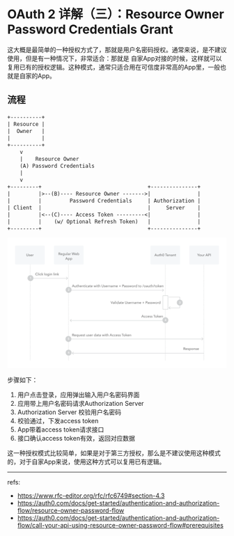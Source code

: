 # OAuth 2 详解（三）：Resource Owner Password Credentials Grant

这大概是最简单的一种授权方式了，那就是用户名密码授权。通常来说，是不建议使用，但是有一种情况下，非常适合：那就是
自家App对接的时候，这样就可以复用已有的授权逻辑。这种模式，通常只适合用在可信度非常高的App里，一般也就是自家的App。

## 流程

```
+----------+
| Resource |
|  Owner   |
|          |
+----------+
    v
    |    Resource Owner
    (A) Password Credentials
    |
    v
+---------+                                  +---------------+
|         |>--(B)---- Resource Owner ------->|               |
|         |         Password Credentials     | Authorization |
| Client  |                                  |     Server    |
|         |<--(C)---- Access Token ---------<|               |
|         |    (w/ Optional Refresh Token)   |               |
+---------+                                  +---------------+
```

![Resource Owner Password Grant](./img/resource_owner_password_grant.png)

步骤如下：

1. 用户点击登录，应用弹出输入用户名密码界面
2. 应用带上用户名密码请求Authorization Server
3. Authorization Server 校验用户名密码
4. 校验通过，下发access token
5. App带着access token请求接口
6. 接口确认access token有效，返回对应数据

这一种授权模式比较简单，如果是对于第三方授权，那么是不建议使用这种模式的，对于自家App来说，使用这种方式可以复用已有逻辑。

---

refs:

- https://www.rfc-editor.org/rfc/rfc6749#section-4.3
- https://auth0.com/docs/get-started/authentication-and-authorization-flow/resource-owner-password-flow
- https://auth0.com/docs/get-started/authentication-and-authorization-flow/call-your-api-using-resource-owner-password-flow#prerequisites
